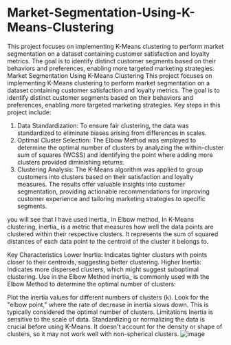 # Market-Segmentation-Using-K-Means-Clustering
This project focuses on implementing K-Means clustering to perform market segmentation on a dataset containing customer satisfaction and loyalty metrics. The goal is to identify distinct customer segments based on their behaviors and preferences, enabling more targeted marketing strategies.
Market Segmentation Using K-Means Clustering
This project focuses on implementing K-Means clustering to perform market segmentation on a dataset containing customer satisfaction and loyalty metrics. The goal is to identify distinct customer segments based on their behaviors and preferences, enabling more targeted marketing strategies.
Key steps in this project include:
1.	Data Standardization: To ensure fair clustering, the data was standardized to eliminate biases arising from differences in scales.
2.	Optimal Cluster Selection: The Elbow Method was employed to determine the optimal number of clusters by analyzing the within-cluster sum of squares (WCSS) and identifying the point where adding more clusters provided diminishing returns.
3.	Clustering Analysis: The K-Means algorithm was applied to group customers into clusters based on their satisfaction and loyalty measures.
The results offer valuable insights into customer segmentation, providing actionable recommendations for improving customer experience and tailoring marketing strategies to specific segments.

you will see that I have used inertia_ in Elbow method, In K-Means clustering, inertia_ is a metric that measures how well the data points are clustered within their respective clusters. It represents the sum of squared distances of each data point to the centroid of the cluster it belongs to.

Key Characteristics
Lower Inertia: Indicates tighter clusters with points closer to their centroids, suggesting better clustering.
Higher Inertia: Indicates more dispersed clusters, which might suggest suboptimal clustering.
Use in the Elbow Method
inertia_ is commonly used with the Elbow Method to determine the optimal number of clusters:

Plot the inertia values for different numbers of clusters (k).
Look for the "elbow point," where the rate of decrease in inertia slows down. This is typically considered the optimal number of clusters.
Limitations
Inertia is sensitive to the scale of data. Standardizing or normalizing the data is crucial before using K-Means.
It doesn't account for the density or shape of clusters, so it may not work well with non-spherical clusters.
![image](https://github.com/user-attachments/assets/42bc8c41-ae5e-48e8-bf96-b084d37b1fc3)
